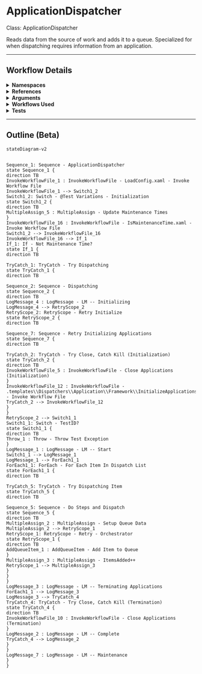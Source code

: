 # ApplicationDispatcher
Class: ApplicationDispatcher

Reads data from the source of work and adds it to a queue. Specialized for when dispatching requires information from an application.

<hr />

## Workflow Details
<details>
    <summary>
    <b>Namespaces</b>
    </summary>
    
- GlobalConstantsNamespace
- GlobalVariablesNamespace
- System
- System.Activities
- System.Activities.Runtime.Collections
- System.Activities.Statements
- System.Collections
- System.Collections.Generic
- System.Collections.ObjectModel
- System.Linq
- System.Reflection
- System.Runtime.Serialization
- UiPath.Core
- UiPath.Core.Activities
- System.Linq.Expressions


</details>
<details>
    <summary>
    <b>References</b>
    </summary>

- Microsoft.CSharp
- Microsoft.VisualBasic
- Microsoft.Win32.Primitives
- NPOI
- PresentationFramework
- System
- System.Activities
- System.Collections
- System.ComponentModel
- System.ComponentModel.EventBasedAsync
- System.ComponentModel.Primitives
- System.ComponentModel.TypeConverter
- System.Configuration.ConfigurationManager
- System.Console
- System.Core
- System.Data
- System.Data.Common
- System.Data.SqlClient
- System.Linq
- System.Memory
- System.Memory.Data
- System.ObjectModel
- System.Private.CoreLib
- System.Private.DataContractSerialization
- System.Private.ServiceModel
- System.Private.Uri
- System.Private.Xml
- System.Reflection.DispatchProxy
- System.Reflection.Metadata
- System.Reflection.TypeExtensions
- System.Runtime.Serialization
- System.Runtime.Serialization.Formatters
- System.Runtime.Serialization.Primitives
- System.Security.Permissions
- System.ServiceModel
- System.ServiceModel.Activities
- System.Xaml
- System.Xml
- System.Xml.Linq
- UiPath.Studio.Constants
- UiPath.System.Activities
- UiPath.System.Activities.Design
- UiPath.System.Activities.ViewModels
- UiPath.Workflow
- WindowsBase
- System.Linq.Expressions


</details>
<details>
    <summary>
    <b>Arguments</b>
    </summary>

| Name | Direction | Type | Description |
|  --- | --- | --- | ---  |
| in_ConfigPath | InArgument | x:String | The path to the config file to use to load variables and resources. |
| in_IgnoreSheets | InArgument | s:String[] | A list of the sheets to ignore loading from the config. |
| in_TestID | InArgument | x:String | Used to modify the workflow in order to test different scenarios. Only used to test exception handling in this workflow. Leave as null for production use. |

    
</details>
<details>
    <summary>
    <b>Workflows Used</b>
    </summary>

- C:\Users\yash.brahmbhatt\Documents\UiPath\LazyFramework\Shared\LoadConfig.xaml
- C:\Users\yash.brahmbhatt\Documents\UiPath\LazyFramework\Shared\IsMaintenanceTime.xaml
- C:\Users\yash.brahmbhatt\Documents\UiPath\LazyFramework\.templates\Dispatchers\Application\Framework\CloseApplications.xaml
- C:\Users\yash.brahmbhatt\Documents\UiPath\LazyFramework\.templates\Dispatchers\Application\Framework\KillProcesses.xaml
- C:\Users\yash.brahmbhatt\Documents\UiPath\LazyFramework\.templates\Dispatchers\Application\Framework\InitializeApplications.xaml
- C:\Users\yash.brahmbhatt\Documents\UiPath\LazyFramework\Shared\TakeScreenshot.xaml
- C:\Users\yash.brahmbhatt\Documents\UiPath\LazyFramework\Shared\GenerateDiagnosticDictionary.xaml
- C:\Users\yash.brahmbhatt\Documents\UiPath\LazyFramework\Shared\SendEmail.xaml

    
</details>
<details>
    <summary>
    <b>Tests</b>
    </summary>



    
</details>

<hr />

## Outline (Beta)

```mermaid
stateDiagram-v2


Sequence_1: Sequence - ApplicationDispatcher
state Sequence_1 {
direction TB
InvokeWorkflowFile_1 : InvokeWorkflowFile - LoadConfig.xaml - Invoke Workflow File
InvokeWorkflowFile_1 --> Switch1_2
Switch1_2: Switch - @Test Variations - Initialization
state Switch1_2 {
direction TB
MultipleAssign_5 : MultipleAssign - Update Maintenance Times
}
InvokeWorkflowFile_16 : InvokeWorkflowFile - IsMaintenanceTime.xaml - Invoke Workflow File
Switch1_2 --> InvokeWorkflowFile_16
InvokeWorkflowFile_16 --> If_1
If_1: If - Not Maintenance Time?
state If_1 {
direction TB

TryCatch_1: TryCatch - Try Dispatching
state TryCatch_1 {
direction TB

Sequence_2: Sequence - Dispatching
state Sequence_2 {
direction TB
LogMessage_4 : LogMessage - LM -- Initializing
LogMessage_4 --> RetryScope_2
RetryScope_2: RetryScope - Retry Initialize
state RetryScope_2 {
direction TB

Sequence_7: Sequence - Retry Initializing Applications
state Sequence_7 {
direction TB

TryCatch_2: TryCatch - Try Close, Catch Kill (Initialization)
state TryCatch_2 {
direction TB
InvokeWorkflowFile_5 : InvokeWorkflowFile - Close Applications (Initialization)
}
InvokeWorkflowFile_12 : InvokeWorkflowFile - .templates\\Dispatchers\\Application\\Framework\\InitializeApplications.xaml - Invoke Workflow File
TryCatch_2 --> InvokeWorkflowFile_12
}
}
RetryScope_2 --> Switch1_1
Switch1_1: Switch - TestID?
state Switch1_1 {
direction TB
Throw_1 : Throw - Throw Test Exception
}
LogMessage_1 : LogMessage - LM -- Start
Switch1_1 --> LogMessage_1
LogMessage_1 --> ForEach1_1
ForEach1_1: ForEach - For Each Item In Dispatch List
state ForEach1_1 {
direction TB

TryCatch_5: TryCatch - Try Dispatching Item
state TryCatch_5 {
direction TB

Sequence_5: Sequence - Do Steps and Dispatch
state Sequence_5 {
direction TB
MultipleAssign_2 : MultipleAssign - Setup Queue Data
MultipleAssign_2 --> RetryScope_1
RetryScope_1: RetryScope - Retry - Orchestrator
state RetryScope_1 {
direction TB
AddQueueItem_1 : AddQueueItem - Add Item to Queue
}
MultipleAssign_3 : MultipleAssign - ItemsAdded++
RetryScope_1 --> MultipleAssign_3
}
}
}
LogMessage_3 : LogMessage - LM -- Terminating Applications
ForEach1_1 --> LogMessage_3
LogMessage_3 --> TryCatch_4
TryCatch_4: TryCatch - Try Close, Catch Kill (Termination)
state TryCatch_4 {
direction TB
InvokeWorkflowFile_10 : InvokeWorkflowFile - Close Applications (Termination)
}
LogMessage_2 : LogMessage - LM -- Complete
TryCatch_4 --> LogMessage_2
}
}
LogMessage_7 : LogMessage - LM -- Maintenance
}
}
```